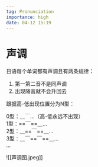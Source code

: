 ```yaml
---
tag: Pronunciation
importance: high
date: 04-12 15:19
---
```


# 声调

日语每个单词都有声调且有两条规律：

1. 第一第二音不是同声调
2. 出现降音就不会升回去

跟据高-低出现位置分为N型：

0型：＿￣…（高-低永远不出现）  
1型：==￣==＿…  
2型：＿==￣==＿…  
3型：＿￣==￣==＿…  
…

![[声调图.jpeg]]